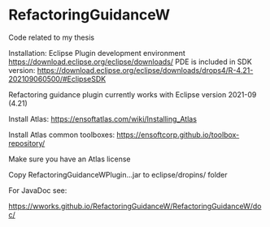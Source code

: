 # RefactoringGuidanceW
Code related to my thesis

Installation:
Eclipse Plugin development environment
https://download.eclipse.org/eclipse/downloads/
PDE is included in SDK version:
https://download.eclipse.org/eclipse/downloads/drops4/R-4.21-202109060500/#EclipseSDK

Refactoring guidance plugin currently works with Eclipse version 2021-09 (4.21)

Install Atlas:
https://ensoftatlas.com/wiki/Installing_Atlas

Install Atlas common toolboxes:
https://ensoftcorp.github.io/toolbox-repository/

Make sure you have an Atlas license

Copy RefactoringGuidanceWPlugin...jar to eclipse/dropins/ folder

For JavaDoc see:

<https://wworks.github.io/RefactoringGuidanceW/RefactoringGuidanceW/doc/>




